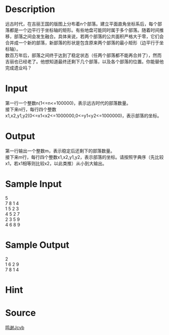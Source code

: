 
# Description

<div class="content"><p>远古时代，在吉丽王国的版图上分布着n个部落。建立平面直角坐标系后，每个部落都是一个边平行于坐标轴的矩形。有些地盘可能同时属于多个部落。随着时间推移，部落之间会发生融合。具体来说，若两个部落的公共面积严格大于零，它们会合并成一个新的部落，新部落的形状是包含原来两个部落的最小矩形（边平行于坐标轴）。<br/>
数百万年后，部落之间终于达到了稳定状态（任两个部落都不能再合并了），然而吉丽也已经老了。他想知道最终还剩下几个部落，以及各个部落的位置。你能替他完成遗业吗？</p></div>

# Input

<div class="content"><p>第一行一个整数n(1&lt;=n&lt;=100000)，表示远古时代的部落数量。<br/>
接下来n行，每行四个整数x1,x2,y1,y2(0&lt;=x1&lt;x2&lt;=1000000,0&lt;=y1&lt;y2&lt;=1000000)，表示部落的坐标。</p></div>

# Output

<div class="content"><p>第一行输出一个整数m，表示稳定后还剩下的部落数量。<br/>
接下来m行，每行四个整数x1,x2,y1,y2，表示部落的坐标。请按照字典序（先比较x1，若x1相等则比较x2，以此类推）从小到大输出。</p></div>

# Sample Input

<div class="content"><span class="sampledata">5<br/>
7 8 1 4<br/>
1 5 2 3<br/>
4 5 2 7<br/>
2 3 5 9<br/>
4 6 8 9</span></div>

# Sample Output

<div class="content"><span class="sampledata">2<br/>
1 6 2 9<br/>
7 8 1 4</span></div>

# Hint

<div class="content"><p></p></div>

# Source

<div class="content"><p><a href="problemset.php?search=鸣谢Jcvb">鸣谢Jcvb</a></p></div>

